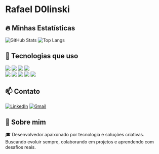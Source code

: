 # Rafael D0linski  

## 🔥 Minhas Estatísticas
![GitHub Stats](https://github-readme-stats.vercel.app/api?username=RafaelD0linski&show_icons=true&theme=github_dark)
![Top Langs](https://github-readme-stats.vercel.app/api/top-langs/?username=RafaelD0linski&layout=compact&theme=github_dark)

## 🚀 Tecnologias que uso  

<p align="left">
  <span>
    <img src="https://img.shields.io/badge/C%23-239120?style=for-the-badge&logo=c-sharp&logoColor=white" />
    <img src="https://img.shields.io/badge/Windows%20Forms-0078D6?style=for-the-badge&logo=windows" />
    <img src="https://img.shields.io/badge/API-005571?style=for-the-badge&logo=fastapi" />
    <img src="https://img.shields.io/badge/SQL-4479A1?style=for-the-badge&logo=postgresql&logoColor=white" />
  </span><br>
  <span>
    <img src="https://img.shields.io/badge/HTML5-E34F26?style=for-the-badge&logo=html5&logoColor=white" />
    <img src="https://img.shields.io/badge/CSS3-1572B6?style=for-the-badge&logo=css3&logoColor=white" />
    <img src="https://img.shields.io/badge/JavaScript-F7DF1E?style=for-the-badge&logo=javascript&logoColor=black" />
    <img src="https://img.shields.io/badge/React-20232A?style=for-the-badge&logo=react&logoColor=61DAFB" />
    <img src="https://img.shields.io/badge/Python-3776AB?style=for-the-badge&logo=python&logoColor=white" />
  </span>
</p>



## 📫 Contato  

[![LinkedIn](https://img.shields.io/badge/LinkedIn-0077B5?style=flat-square&logo=linkedin&logoColor=white)](https://www.linkedin.com/public-profile/settings?trk=d_flagship3_profile_self_view_public_profile)
[![Gmail](https://img.shields.io/badge/Gmail-D14836?style=flat-square&logo=gmail&logoColor=white)](mailto:rafaeldolinski14@gmail.com)

## 💬 Sobre mim  

🎓 Desenvolvedor apaixonado por tecnologia e soluções criativas. Buscando evoluir sempre, colaborando em projetos e aprendendo com desafios reais.
